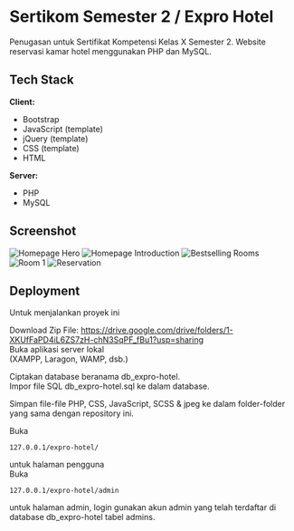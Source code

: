 
# Sertikom Semester 2 / Expro Hotel

Penugasan untuk Sertifikat Kompetensi Kelas X Semester 2. Website reservasi kamar hotel menggunakan PHP dan MySQL.
## Tech Stack

**Client:**  
- Bootstrap  
- JavaScript (template)
- jQuery (template)
- CSS (template)
- HTML

**Server:**
- PHP
- MySQL


## Screenshot

![Homepage Hero](https://i.ibb.co.com/Hp13sGC/image.png)
![Homepage Introduction](https://i.ibb.co.com/dkbBcqv/image.png)
![Bestselling Rooms](https://i.ibb.co.com/qrs6GHD/image.png)
![Room 1](https://i.ibb.co.com/nDnd1Ld/image.png)
![Reservation](https://i.ibb.co.com/kDmrTdV/image.png)
## Deployment
Untuk menjalankan proyek ini

Download Zip File: https://drive.google.com/drive/folders/1-XKUfFaPD4iL6ZS7zH-chN3SqPF_fBu1?usp=sharing  
Buka aplikasi server lokal  
(XAMPP, Laragon, WAMP, dsb.)

Ciptakan database beranama db_expro-hotel.  
Impor file SQL db_expro-hotel.sql ke dalam database.

Simpan file-file PHP, CSS, JavaScript, SCSS & jpeg ke dalam folder-folder yang sama dengan repository ini.

Buka 
```
127.0.0.1/expro-hotel/ 
```
untuk halaman pengguna  
Buka 
```
127.0.0.1/expro-hotel/admin
```
untuk halaman admin, login gunakan akun admin yang telah terdaftar di database db_expro-hotel tabel admins.
